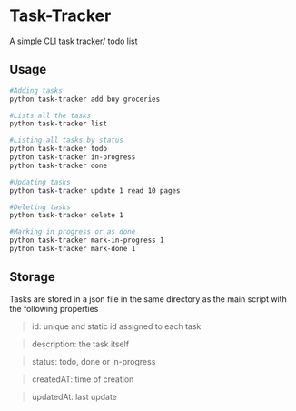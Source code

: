 # Task-Tracker
A simple CLI task tracker/ todo list 

## Usage
```bash
#Adding tasks
python task-tracker add buy groceries

#Lists all the tasks
python task-tracker list

#Listing all tasks by status
python task-tracker todo
python task-tracker in-progress
python task-tracker done

#Updating tasks
python task-tracker update 1 read 10 pages

#Deleting tasks
python task-tracker delete 1

#Marking in progress or as done
python task-tracker mark-in-progress 1
python task-tracker mark-done 1
```

## Storage
Tasks are stored in a json file in the same directory as the main script with the following properties
>id:
unique and static id assigned to each task

>description:
the task itself


>status:
todo, done or in-progress


>createdAT:
time of creation	


>updatedAt:
last update




